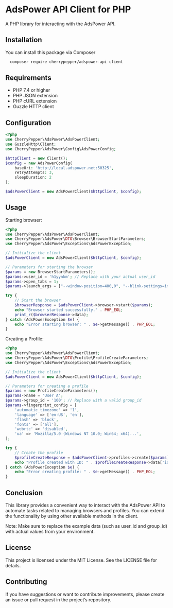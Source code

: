 
# AdsPower API Client for PHP
A PHP library for interacting with the AdsPower API.


## Installation

You can install this package via Composer
```bash
  composer require cherrypepper/adspower-api-client
```

## Requirements

- PHP 7.4 or higher
- PHP JSON extension
- PHP cURL extension
- Guzzle HTTP client

## Configuration

```php
<?php
use CherryPepper\AdsPower\AdsPowerClient;
use GuzzleHttp\Client;
use CherryPepper\AdsPower\Config\AdsPowerConfig;

$httpClient = new Client();
$config = new AdsPowerConfig(
    baseUri: 'http://local.adspower.net:50325',
    retryAttempts: 3,
    sleepDuration: 2
);

$adsPowerClient = new AdsPowerClient($httpClient, $config);
```

## Usage
Starting browser:

```php
<?php
use CherryPepper\AdsPower\AdsPowerClient;
use CherryPepper\AdsPower\DTO\Browser\BrowserStartParameters;
use CherryPepper\AdsPower\Exceptions\AdsPowerException;

// Initialize the client
$adsPowerClient = new AdsPowerClient($httpClient, $config);

// Parameters for starting the browser
$params = new BrowserStartParameters();
$params->user_id = 'h1yynkm'; // Replace with your actual user_id
$params->open_tabs = 1;
$params->launch_args = ["--window-position=400,0", "--blink-settings=imagesEnabled=false", "--disable-notifications"];

try {
    // Start the browser
    $browserResponse = $adsPowerClient->browser->start($params);
    echo "Browser started successfully." . PHP_EOL;
    print_r($browserResponse->data);
} catch (AdsPowerException $e) {
    echo "Error starting browser: " . $e->getMessage() . PHP_EOL;
}
```

Creating a Profile:
```php
<?php
use CherryPepper\AdsPower\AdsPowerClient;
use CherryPepper\AdsPower\DTO\Profile\ProfileCreateParameters;
use CherryPepper\AdsPower\Exceptions\AdsPowerException;

// Initialize the client
$adsPowerClient = new AdsPowerClient($httpClient, $config);

// Parameters for creating a profile
$params = new ProfileCreateParameters();
$params->name = 'User A';
$params->group_id = '100'; // Replace with a valid group_id
$params->fingerprint_config = [
    'automatic_timezone' => '1',
    'language' => ['en-US', 'en'],
    'flash' => 'block',
    'fonts' => ['all'],
    'webrtc' => 'disabled',
    'ua' => 'Mozilla/5.0 (Windows NT 10.0; Win64; x64)...',
];

try {
    // Create the profile
    $profileCreateResponse = $adsPowerClient->profiles->create($params);
    echo "Profile created with ID: " . $profileCreateResponse->data['id'] . PHP_EOL;
} catch (AdsPowerException $e) {
    echo "Error creating profile: " . $e->getMessage() . PHP_EOL;
}
```

## Conclusion
This library provides a convenient way to interact with the AdsPower API to automate tasks related to managing browsers and profiles. You can extend the functionality by using other available methods in the client.

Note: Make sure to replace the example data (such as user_id and group_id) with actual values from your environment.

## License
This project is licensed under the MIT License. See the LICENSE file for details.

## Contributing
If you have suggestions or want to contribute improvements, please create an issue or pull request in the project’s repository.
